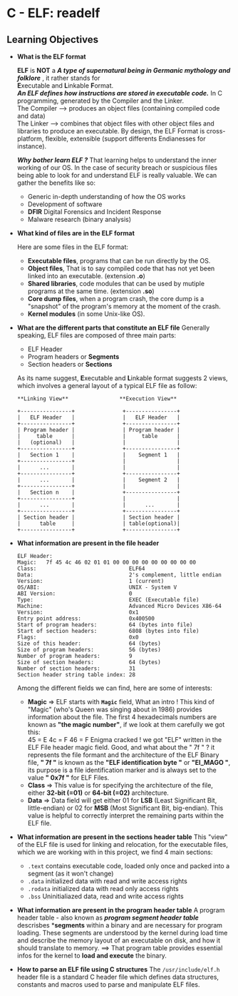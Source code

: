 # **C - ELF: readelf**

## **Learning Objectives**

- **What is the ELF format**

	**ELF** is **NOT** a ***A type of supernatural being in Germanic mythology and folklore*** , it rather stands for <br>
	**E**xecutable and **L**inkable **F**ormat. <br>
	***An ELF defines how instructions are stored in executable code.***
	In C programming, generated by the Compiler and the Linker. <br>
	The Compiler --> produces an object files (containing compiled code and data) <br>
	The Linker --> combines that object files with other object files and libraries to produce an executable.
	By design, the ELF Format is cross-platform, flexible, extensible (support differents Endianesses for instance).

	***Why bother learn ELF ?***
	That learning helps to understand the inner working of our OS. In the case of security breach or suspicious files
	being able to look for and understand ELF is really valuable. We can gather the benefits like so:
	- Generic in-depth understanding of how the OS works
	- Development of software
	- **DFIR** Digital Forensics and Incident Response
	- Malware research (binary analysis) 

- **What kind of files are in the ELF format**

	Here are some files in the ELF format:
	- **Executable files**, programs that can be run directly by the OS.
	- **Object files**, That is to say compiled code that has not yet been linked into an executable. (extension **.o**)
	- **Shared libraries**, code modules that can be used by mutiple programs at the same time. (extension **.so**)
	- **Core dump files**, when a program crash, the core dump is a "snapshot" of the program's memory at the moment of the crash.
	- **Kernel modules** (in some Unix-like OS).

- **What are the different parts that constitute an ELF file**
	Generally speaking, ELF files are composed of three main parts:
	- ELF Header
	- Program headers or **Segments**
	- Section headers or **Sections**
	
	As its name suggest, **E**xecutable and **L**inkable format suggests 2 views,
	which involves a general layout of a typical ELF file as follow:
	```
	**Linking View**				**Execution View**

	+----------------+               +----------------+ 
	|   ELF Header   |               |   ELF Header   |
	+----------------+               +----------------+ 
	| Program header |               | Program header |
	|     table      |               |     table      | 
	|   (optional)   |               |                |
	+----------------+               +----------------+
	|   Section 1    |               |    Segment 1   |
	+----------------+               |                |
	|      ...       |               |                |
	+----------------+               +----------------+
	|      ...       |               |    Segment 2   |
	+----------------+               |                |
	|   Section n    |               +----------------+
	+----------------+               |                |
	|      ...       |               |      ...       |
	+----------------+               +----------------+
	| Section header |               | Section header |
	|      table     |               | table(optional)|
	+----------------+               +----------------+
	```


- **What information are present in the file header**
	```
	ELF Header:
  Magic:   7f 45 4c 46 02 01 01 00 00 00 00 00 00 00 00 00 
  Class:                             ELF64
  Data:                              2's complement, little endian
  Version:                           1 (current)
  OS/ABI:                            UNIX - System V
  ABI Version:                       0
  Type:                              EXEC (Executable file)
  Machine:                           Advanced Micro Devices X86-64
  Version:                           0x1
  Entry point address:               0x400500
  Start of program headers:          64 (bytes into file)
  Start of section headers:          6808 (bytes into file)
  Flags:                             0x0
  Size of this header:               64 (bytes)
  Size of program headers:           56 (bytes)
  Number of program headers:         9
  Size of section headers:           64 (bytes)
  Number of section headers:         31
  Section header string table index: 28

	```
	Among the different fields we can find, here are some of interests:
	- **Magic** => ELF starts with **`Magic`** field,  What an intro ! This kind of "Magic" (who's Queen was singing about in 1986) provides information about the file. The first 4 hexadecimals numbers are known as **"the magic number"**, if we look at them carefully we got this: <br>
	45 = E
	4c = F
	46 = F
	Enigma cracked ! we got "ELF" written in the ELF File header magic field.
	Good, and what about the " 7f " ? it represents the file formant and the architecture of the ELF Binary file, **" 7f "** is known as the **"ELF identification byte "** or **"EI_MAGO "**, its purpose is a file identification marker and is always set to the value **" 0x7f "** for ELF Files.
	- **Class** => This value is for specifying the architecture of the file,
	either **32-bit (=01)** or **64-bit (=02)** architecture.
	- **Data** => Data field will get either 01 for **LSB** (Least Significant Bit, little-endian) or 02 for **MSB** (Most Significant Bit, big-endian).
	This value is helpful to correctly interpret the remaining parts within the ELF file.

- **What information are present in the sections header table**
	This "view" of the ELF file is used for linking and relocation, for the executable files, which we are working with in this project,
	we find 4 main sections:
	- `.text` contains executable code, loaded only once and packed into a segment (as it won't change)
	- `.data` initialized data with read and write access rights
	- `.rodata` initialized data with read only access rights
	- `.bss` Uninitialiazed data, read and write access rights

- **What information are present in the program header table**
	A program header table - also known as ***program segment header table*** 
	descrisbes ***segments** within a binary and are necessary for program loading.
	These segments are understood by the kernel during load time and describe the memory layout of an executable on disk,
	and how it should translate to memory.
	==> That program table provides essential infos for the kernel to **load and execute** the binary.

- **How to parse an ELF file using C structures**
	The ``/usr/include/elf.h`` header file is a standard C header file which defines data structures, constants and macros used to parse and manipulate ELF files.
